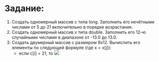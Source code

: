 # Задание:
1) Создать одномерный массив c типа long. Заполнить его нечётными числами от 5 до 21 включительно в порядке возрастания.
2) Создать одномерный массив x типа double. Заполнить его 12-ю случайными числами в диапазоне от -13.0 до 13.0.
3) Создать двумерный массив c размером 9x12. Вычислить его элементы по следующей формуле (где x = x[j]):
    * если c[i] = 21, то ![](https://i.ibb.co/QKYxHHw/image.png)

